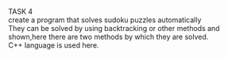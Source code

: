 TASK 4
<br>
create a program that solves sudoku puzzles automatically
<br>
They can be solved by using backtracking or other methods and shown,here there are two methods by which they are solved.
<br>
C++ language is used here.
